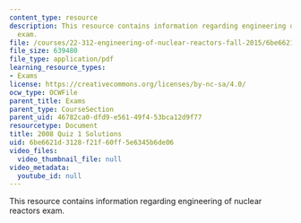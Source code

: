 ```yaml
---
content_type: resource
description: This resource contains information regarding engineering of nuclear reactors
  exam.
file: /courses/22-312-engineering-of-nuclear-reactors-fall-2015/6be6621d3128f21f60ff5e6345b6de06_MIT22_312F15_quiz1_2008Sol.pdf
file_size: 639480
file_type: application/pdf
learning_resource_types:
- Exams
license: https://creativecommons.org/licenses/by-nc-sa/4.0/
ocw_type: OCWFile
parent_title: Exams
parent_type: CourseSection
parent_uid: 46782ca0-dfd9-e561-49f4-53bca12d9f77
resourcetype: Document
title: 2008 Quiz 1 Solutions
uid: 6be6621d-3128-f21f-60ff-5e6345b6de06
video_files:
  video_thumbnail_file: null
video_metadata:
  youtube_id: null
---
```

This resource contains information regarding engineering of nuclear reactors exam.